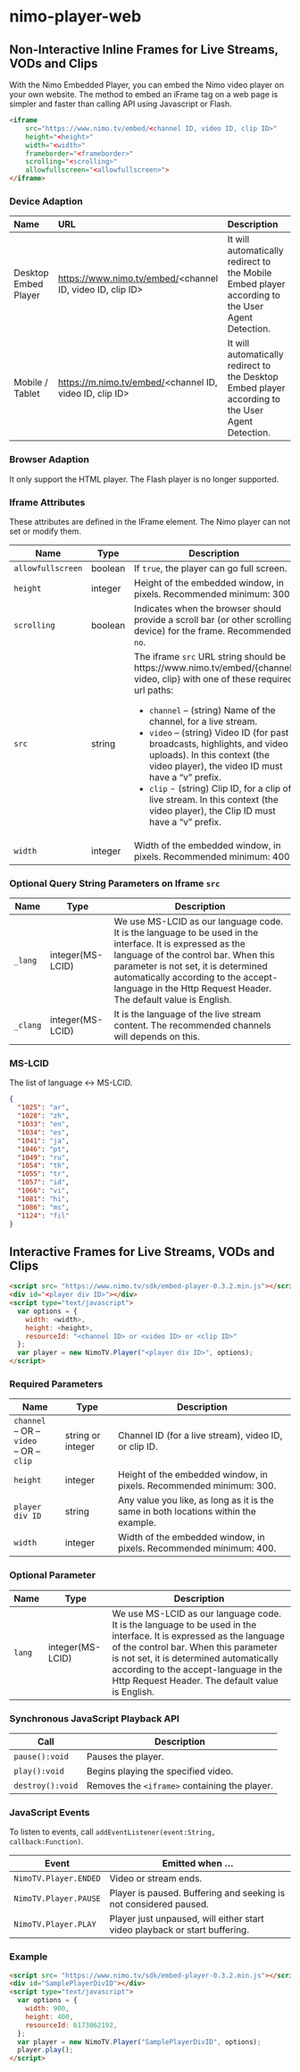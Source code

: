 # nimo-player-web

## Non-Interactive Inline Frames for Live Streams, VODs and Clips
With the Nimo Embedded Player, you can embed the Nimo video player on your own website. The method to embed an iFrame tag on a web page is simpler and faster than calling API using Javascript or Flash.
```html
<iframe
    src="https://www.nimo.tv/embed/<channel ID, video ID, clip ID>"
    height="<height>"
    width="<width>"
    frameborder="<frameborder>"
    scrolling="<scrolling>"
    allowfullscreen="<allowfullscreen>">
</iframe>
```

### Device Adaption
|Name|URL|Description|
|:--|:--|:--|
|Desktop Embed Player|https://www.nimo.tv/embed/<channel ID, video ID, clip ID>|It will automatically redirect to the Mobile Embed player according to the User Agent Detection.|
|Mobile / Tablet|https://m.nimo.tv/embed/<channel ID, video ID, clip ID>|It will automatically redirect to the Desktop Embed player according to the User Agent Detection.|

### Browser Adaption
It only support the HTML player. The Flash player is no longer supported.

### Iframe Attributes
These attributes are defined in the IFrame element. The Nimo player can not set or modify them.

<table><thead><tr><th>Name</th><th>Type</th><th>Description</th></tr></thead><tbody><tr><td><code>allowfullscreen</code></td><td>boolean</td><td>If <code>true</code>, the player can go full screen.</td></tr><tr><td><code>height</code></td><td>integer</td><td>Height of the embedded window, in pixels. Recommended minimum: 300</td></tr>
<!-- <tr><td><code>parent</code></td><td>string</td><td><strong>(required)</strong> Domain(s) that will be embedding Twitch. You must have one parent key for each domain your site uses.</td></tr> -->
<tr><td><code>scrolling</code></td><td>boolean</td><td>Indicates when the browser should provide a scroll bar (or other scrolling device) for the frame. Recommended: <code>no</code>.</td></tr><tr><td><code>src</code></td><td>string</td><td>The iframe <code>src</code> URL string should be https://www.nimo.tv/embed/{channel, video, clip} with one of these required url paths:<ul><li><code>channel</code> – (string) Name of the channel, for a live stream.</li><li><code>video</code> – (string) Video ID (for past broadcasts, highlights, and video uploads). In this context (the video player), the video ID must have a “v” prefix.</li><li><code>clip</code> - (string) Clip ID, for a clip of live stream. In this context (the video player), the Clip ID must have a “v” prefix.</li></ul></td></tr><tr><td><code>width</code></td><td>integer</td><td>Width of the embedded window, in pixels. Recommended minimum: 400</td></tr></tbody></table>

### Optional Query String Parameters on Iframe <code>src</code>
<table>
  <thead>
    <tr>
      <th>Name</th>
      <th>Type</th>
      <th>Description</th>
    </tr>
  </thead>
  <tbody>
    <tr>
      <td><code>_lang</code></td>
      <td>integer(MS-LCID)</td>
      <td>We use MS-LCID as our language code. It is the language to be used in the interface. It is expressed as the language of the control bar. When this parameter is not set, it is determined automatically according to the accept-language in the Http Request Header. The default value is English.</td>
    </tr>
    <tr>
      <td><code>_clang</code></td>
      <td>integer(MS-LCID)</td>
      <td>It is the language of the live stream content. The recommended channels will depends on this.</td>
    </tr>
  </tbody>
</table>

### MS-LCID
The list of language <-> MS-LCID.
```json
{
  "1025": "ar",
  "1028": "zh",
  "1033": "en",
  "1034": "es",
  "1041": "ja",
  "1046": "pt",
  "1049": "ru",
  "1054": "th",
  "1055": "tr",
  "1057": "id",
  "1066": "vi",
  "1081": "hi",
  "1086": "ms",
  "1124": "fil"
}
```

## Interactive Frames for Live Streams, VODs and Clips

```html
<script src= "https://www.nimo.tv/sdk/embed-player-0.3.2.min.js"></script>
<div id="<player div ID>"></div>
<script type="text/javascript">
  var options = {
    width: <width>,
    height: <height>,
    resourceId: "<channel ID> or <video ID> or <clip ID>"
  };
  var player = new NimoTV.Player("<player div ID>", options);
</script>
```

### Required Parameters
<table>
  <thead>
    <tr>
      <th>Name</th>
      <th>Type</th>
      <th>Description</th>
    </tr>
  </thead>
  <tbody>
    <tr>
      <td><code>channel</code><br>– OR –<br><code>video</code><br>– OR –<br><code>clip</code></td>
      <td>string or integer</td>
      <td>Channel ID (for a live stream), video ID, or clip ID. 
      <!-- (To change the channel or video later, use <code>setChannel</code>, <code>setVideo</code>, or <code>setCollection</code>; see <a href="#synchronous-javascript-playback-api">Synchronous Playback Controls</a>.) --></td>
    </tr>
    <tr>
      <td><code>height</code></td>
      <td>integer</td>
      <td>Height of the embedded window, in pixels. Recommended minimum: 300.</td>
    </tr>
    <!-- <tr>
      <td><code>parent</code></td>
      <td>string[]</td>
      <td><strong>Only required if your site is embedded on any domain(s) other than the one that instantiates the Twitch embed.</strong> Example <code>parent</code> parameter: <code>["streamernews.example.com", "embed.example.com"]</code></td>
    </tr> -->
    <tr>
      <td><code>player div ID</code></td>
      <td>string</td>
      <td>Any value you like, as long as it is the same in both locations within the example.</td>
    </tr>
    <tr>
      <td><code>width</code></td>
      <td>integer</td>
      <td>Width of the embedded window, in pixels. Recommended minimum: 400.</td>
    </tr>
  </tbody>
</table>

### Optional Parameter
<table>
  <thead>
    <tr>
      <th>Name</th>
      <th>Type</th>
      <th>Description</th>
    </tr>
  </thead>
  <tbody>
    <!-- <tr>
      <td><code>playsinline</code></td>
      <td>boolean</td>
      <td>If <code>true</code>, the embedded player plays inline for mobile iOS apps. Default: <code>true</code>.</td>
    </tr> -->
    <tr>
      <td><code>lang</code></td>
      <td>integer(MS-LCID)</td>
      <td>We use MS-LCID as our language code. It is the language to be used in the interface. It is expressed as the language of the control bar. When this parameter is not set, it is determined automatically according to the accept-language in the Http Request Header. The default value is English.</td>
    </tr>
  </tbody>
</table>

### Synchronous JavaScript Playback API
<table>
  <thead>
    <tr>
      <th>Call</th>
      <th>Description</th>
    </tr>
  </thead>
  <tbody>
    <tr>
      <td><code>pause():void</code></td>
      <td>Pauses the player.</td>
    </tr>
    <tr>
      <td><code>play():void</code></td>
      <td>Begins playing the specified video.</td>
    </tr>
    <tr>
      <td><code>destroy():void</code></td>
      <td>Removes the <code>&lt;iframe&gt;</code> containing the player.</td>
    </tr>
    <!-- <tr>
      <td><code>seek(timestamp:Float):void</code></td>
      <td>Seeks to the specified <code>timestamp</code> (in seconds) in the video and resumes playing if paused. Does not work for live streams.</td>
    </tr>
    <tr>
      <td><code>setChannel(channel:String):void</code></td>
      <td>Sets the channel to be played.</td>
    </tr>
    <tr>
      <td><code>setCollection(collection ID:String, video ID:String):void</code></td>
      <td>Sets the collection to be played.<br><br>Optionally also specifies the video within the collection, from which to start playback. If a video ID is not provided here or the specified video is not part of the collection, playback starts with the first video in the collection.</td>
    </tr>
    <tr>
      <td><code>setQuality(quality:String):void</code></td>
      <td>Sets the quality of the video. <code>quality</code> should be a string value returned by <code>getQualities</code>.</td>
    </tr>
    <tr>
      <td><code>setVideo(video ID:String, timestamp:Number):void</code></td>
      <td>Sets the video to be played to be played and starts playback at <code>timestamp</code> (in seconds).</td>
    </tr> -->
  </tbody>
</table>

<!-- ### Synchronous JavaScript Volume API
<table>
  <thead>
    <tr>
      <th>Call</th>
      <th>Description</th>
    </tr>
  </thead>
  <tbody>
    <tr>
      <td><code>getMuted():Boolean</code></td>
      <td>Returns <code>true</code> if the player is muted; otherwise, <code>false</code>.</td>
    </tr>
    <tr>
      <td><code>setMuted(muted:Boolean):void</code></td>
      <td>If <code>true</code>, mutes the player; otherwise, unmutes it. This is independent of the volume setting.</td>
    </tr>
    <tr>
      <td><code>getVolume():Float</code></td>
      <td>Returns the volume level, a value between 0.0 and 1.0.</td>
    </tr>
    <tr>
      <td><code>setVolume(volumelevel:Float):void</code></td>
      <td>Sets the volume to the specified volume level, a value between 0.0 and 1.0.</td>
    </tr>
  </tbody>
</table> -->

<!-- ### Synchronous JavaScript Status API
<table>
  <thead>
    <tr>
      <th>Call</th>
      <th>Description</th>
    </tr>
  </thead>
  <tbody>
    <tr>
      <td><code>getChannel():String</code></td>
      <td>Returns the channel’s name. Works only for live streams, not VODs.</td>
    </tr>
    <tr>
      <td><code>getCurrentTime():Float</code></td>
      <td>Returns the current video’s timestamp, in seconds. Works only for VODs, not live streams.</td>
    </tr>
    <tr>
      <td><code>getDuration():Float</code></td>
      <td>Returns the duration of the video, in seconds. Works only for VODs,not live streams.</td>
    </tr>
    <tr>
      <td><code>getEnded():Boolean</code></td>
      <td>Returns true if the live stream or VOD has ended; otherwise, false.</td>
    </tr>
    <tr>
      <td><code>getQualities():String[]</code></td>
      <td>Returns the available video qualities. For example, <code>chunked</code> (pass-through of the original source).</td>
    </tr>
    <tr>
      <td><code>getQuality():String</code></td>
      <td>Returns the current quality of video playback.</td>
    </tr>
    <tr>
      <td><code>getVideo():String</code></td>
      <td>Returns the video ID. Works only for VODs, not live streams.</td>
    </tr>
    <tr>
      <td><code>isPaused():Boolean</code></td>
      <td>Returns true if the video is paused; otherwise, false. Buffering or seeking is considered playing.</td>
    </tr>
  </tbody>
</table> -->

<!-- ### Asynchronous JavaScript Status API
<table>
  <thead>
    <tr>
      <th>Call</th>
      <th>Description</th>
    </tr>
  </thead>
  <tbody>
    <tr>
      <td><code>getState():Promise</code></td>
      <td>Returns the player's state. Return: { state: 1 }.
      <br>Number definitions:
      <li> -1, unstarted; video has not yet started playing</li>
      <li> 0, ended; video has ended (either live or a vod video or a clip video)</li>
      <li> 1, playing; video is playing</li>
      <li> 2, paused: video is paused</li>
      <li> 3, buffering: video is currently buffering</li>
      </td>
    </tr>
  </tbody>
</table> -->

### JavaScript Events
To listen to events, call <code>addEventListener(event:String, callback:Function)</code>.
<table>
  <thead>
    <tr>
      <th>Event</th>
      <th>Emitted when …</th>
    </tr>
  </thead>
  <tbody>
    <tr>
      <td><code>NimoTV.Player.ENDED</code></td>
      <td>Video or stream ends.</td>
    </tr>
    <tr>
      <td><code>NimoTV.Player.PAUSE</code></td>
      <td>Player is paused. Buffering and seeking is not considered paused.</td>
    </tr>
    <tr>
      <td><code>NimoTV.Player.PLAY</code></td>
      <td>Player just unpaused, will either start video playback or start buffering.</td>
    </tr>
    <!--<tr>
      <td><code>Twitch.Player.PLAYBACK_BLOCKED</code></td>
      <td>Player playback was blocked. Usually fired after an unmuted autoplay or unmuted programmatic call on <code>play()</code>.</td>
    </tr>
    <tr>
      <td><code>Twitch.Player.PLAYING</code></td>
      <td>Player started video playback.</td>
    </tr>
    <tr>
      <td><code>Twitch.Player.OFFLINE</code></td>
      <td>Loaded channel goes offline.</td>
    </tr>
    <tr>
      <td><code>Twitch.Player.ONLINE</code></td>
      <td>Loaded channel goes online.</td>
    </tr>
    <tr>
      <td><code>Twitch.Player.READY</code></td>
      <td>Player is ready to accept function calls.</td>
    </tr> -->
  </tbody>
</table>

### Example
```html
<script src= "https://www.nimo.tv/sdk/embed-player-0.3.2.min.js"></script>
<div id="SamplePlayerDivID"></div>
<script type="text/javascript">
  var options = {
    width: 900,
    height: 400,
    resourceId: 6173062192,
  };
  var player = new NimoTV.Player("SamplePlayerDivID", options);
  player.play();
</script>
```

